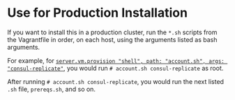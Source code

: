 # Use for Production Installation

If you want to install this in a production cluster, run the `*.sh` scripts from the Vagrantfile in order, on each host, using the arguments listed as bash arguments. 

For example, for [`server.vm.provision "shell", path: "account.sh", args: "consul-replicate"`](https://github.com/v6/super-duper-vault-train/blob/develop/Vagrantfile#L24), you would run `# account.sh consul-replicate` as root.

After running `# account.sh consul-replicate`, you would run the next listed `.sh` file, `prereqs.sh`, and so on.
